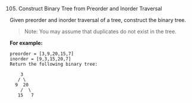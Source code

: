 105. Construct Binary Tree from Preorder and Inorder Traversal


Given preorder and inorder traversal of a tree, construct the binary tree.

>Note: You may assume that duplicates do not exist in the tree.

**For example:**

    preorder = [3,9,20,15,7]
    inorder = [9,3,15,20,7]
    Return the following binary tree:
    
        3
       / \
      9  20
        /  \
       15   7